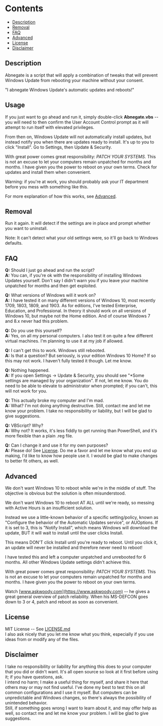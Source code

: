 # Contents
  - [Description](#description)
  - [Removal](#removal)
  - [FAQ](#faq)
  - [Advanced](#advanced)
  - [License](#license)
  - [Disclaimer](#disclaimer)

## Description
Abnegate is a script that will apply a combination of tweaks that will prevent Windows Update from rebooting your machine without your consent.

"I abnegate Windows Update's automatic updates and reboots!"

## Usage
If you just want to go ahead and run it, simply double-click **Abnegate.vbs** -- you will need to then confirm the User Account Control prompt as it will attempt to run itself with elevated privileges.<br>

From then on, Windows Update will not automatically install updates, but instead notify you when there are updates ready to install.  It's up to you to click "Install".  Go to Settings, then Update & Security.

With great power comes great responsibility: *PATCH YOUR SYSTEMS.*  This is not an excuse to let your computers remain unpatched for months and months.  I have given you the power to reboot on your own terms.  Check for updates and install them when convenient.

Warning: if you're at work, you should probably ask your IT department before you mess with something like this.

For more explanation of how this works, see [Advanced](#advanced).

## Removal
Run it again.  It will detect if the settings are in place and prompt whether you want to uninstall.

Note: It can't detect what your old settings were, so it'll go back to Windows defaults.

## FAQ

**Q:** Should I just go ahead and run the script?<br>
**A:** You can, if you're ok with the responsibility of installing Windows Updates yourself.  Don't say I didn't warn you if you leave your machine unpatched for months and then get exploited.

**Q:** What versions of Windows will it work on?<br>
**A:** I have tested it on many different versions of Windows 10, most recently 1709, 1803, 1809, and 1903.  As for editions, I've tested Enterprise, Education, and Professional.  In theory it should work on all versions of Windows 10, but maybe not the Home edition.  And of course Windows 7 and 8.x never had this problem.

**Q:** Do you use this yourself?<br>
**A:** Yes, on all my personal computers.  I also test it on quite a few different virtual machines.  I'm planning to use it at my job if allowed.

**Q:** I can't get this to work.  Windows still rebooted.<br>
**A:** Is that a question?  But seriously, is your edition Windows 10 Home?  If so this may not work.  I haven't fully tested it though.  Let me know.

**Q:** Nothing happened.<br>
**A:** If you open Settings -> Update & Security, you should see "\*Some settings are managed by your organization".  If not, let me know.  You do need to be able to elevate to administrator when prompted; if you can't, this will not work for you.

**Q:** This actually broke my computer and I'm mad.<br>
**A:** What?  I'm not doing anything destructive.  Still, contact me and let me know your problem.  I take no responsibility or liability, but I will be glad to give suggestions.

**Q:** VBScript?  Why?<br>
**A:** Why not?  It works, it's less fiddly to get running than PowerShell, and it's more flexible than a plain .reg file.

**Q:** Can I change it and use it for my own purposes?<br>
**A:** Please do!  See [License](#license).  Do me a favor and let me know what you end up making, I'd like to know how people use it.  I would be glad to make changes to better fit others, as well.

## Advanced
We don't want Windows 10 to reboot while we're in the middle of stuff.  The objective is obvious but the solution is often misunderstood.

We don't want Windows 10 to reboot AT ALL until we're ready, so messing with Active Hours is an insufficient solution.

Instead we use a little-known behavior of a specific setting/policy, known as "Configure the behavior of the Automatic Updates service", or AUOptions.  If it is set to 3, this is "Notify Install", which means Windows will download the update, BUT it will wait to install until the user clicks Install.

This means DON'T click Install until you're ready to reboot.  Until you click it, an update will never be installed and therefore never need to reboot!

I have tested this and left a computer unpatched and unrebooted for 6 months.  All other Windows Update settings didn't achieve this.

With great power comes great responsibility: *PATCH YOUR SYSTEMS.*  This is not an excuse to let your computers remain unpatched for months and months.  I have given you the power to reboot on your own terms.

Watch [www.askwoody.com](https://www.askwoody.com) -- he gives a great general overview of patch reliability.  When his MS-DEFCON goes down to 3 or 4, patch and reboot as soon as convenient.

## License
MIT License -- See [LICENSE.md](LICENSE.md)<br>
I also ask nicely that you let me know what you think, especially if you use ideas from or modify any of the files.

## Disclaimer
I take no responsibility or liability for anything this does to your computer that you did or didn't want.  It's all open source so look at it first before using it; if you have questions, ask.<br>
I intend no harm; I make a useful thing for myself, and share it here that others may or may not find useful.  I've done my best to test this on all common configurations and I use it myself.  But computers can be unpredictable and Windows changes, so there's always the possibility of unintended behavior.<br>
Still, if something goes wrong I want to learn about it, and may offer help as well, so contact me and let me know your problem.  I will be glad to give suggestions.
